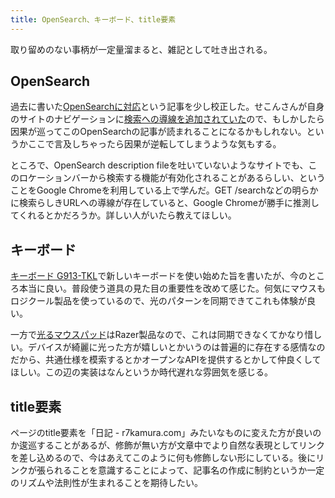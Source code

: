 ```yaml
---
title: OpenSearch、キーボード、title要素
---
```


取り留めのない事柄が一定量溜まると、雑記として吐き出される。

## OpenSearch

過去に書いた[OpenSearchに対応](https://r7kamura.com/articles/2019-11-27-opensearch)という記事を少し校正した。せこんさんが自身のサイトのナビゲーションに[検索への導線を追加されていた](https://secon.dev/entry/2020/10/25/210000/)ので、もしかしたら因果が巡ってこのOpenSearchの記事が読まれることになるかもしれない。というかここで言及しちゃったら因果が逆転してしまうような気もする。

ところで、OpenSearch description fileを吐いていないようなサイトでも、このロケーションバーから検索する機能が有効化されることがあるらしい、ということをGoogle Chromeを利用している上で学んだ。GET /searchなどの明らかに検索らしきURLへの導線が存在していると、Google Chromeが勝手に推測してくれるとかだろうか。詳しい人がいたら教えてほしい。

## キーボード

[キーボード G913-TKL](/articles/2020-10-21-keyboard-g913-tkl)で新しいキーボードを使い始めた旨を書いたが、今のところ本当に良い。普段使う道具の見た目の重要性を改めて感じた。何気にマウスもロジクール製品を使っているので、光のパターンを同期できてこれも体験が良い。

一方で[光るマウスパッド](/articles/2020-09-16-gaming-mouse-pad)はRazer製品なので、これは同期できなくてかなり惜しい。デバイスが綺麗に光った方が嬉しいとかいうのは普遍的に存在する感情なのだから、共通仕様を模索するとかオープンなAPIを提供するとかして仲良くしてほしい。この辺の実装はなんというか時代遅れな雰囲気を感じる。

## title要素

ページのtitle要素を「日記 - r7kamura.com」みたいなものに変えた方が良いのか逡巡することがあるが、修飾が無い方が文章中でより自然な表現としてリンクを差し込めるので、今はあえてこのように何も修飾しない形にしている。後にリンクが張られることを意識することによって、記事名の作成に制約というか一定のリズムや法則性が生まれることを期待したい。
